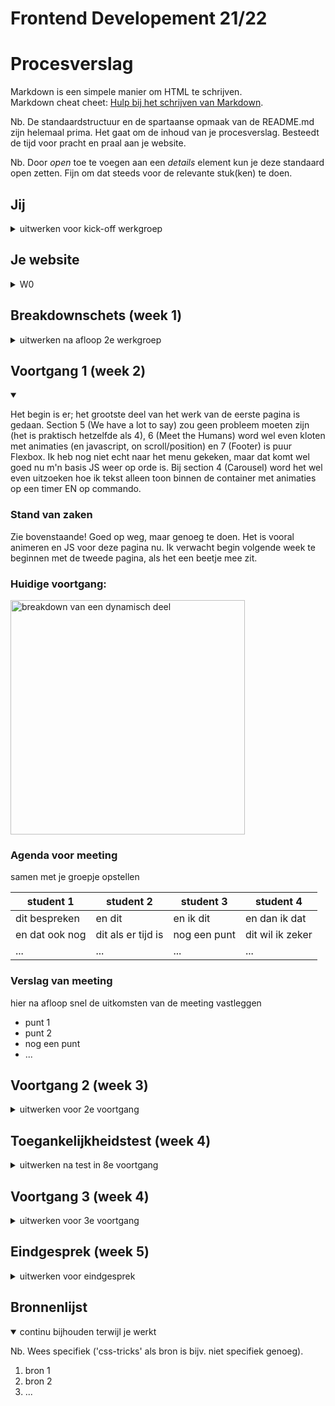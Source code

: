 # Frontend Developement 21/22

# Procesverslag
Markdown is een simpele manier om HTML te schrijven.  
Markdown cheat cheet: [Hulp bij het schrijven van Markdown](https://github.com/adam-p/markdown-here/wiki/Markdown-Cheatsheet).

Nb. De standaardstructuur en de spartaanse opmaak van de README.md zijn helemaal prima. Het gaat om de inhoud van je procesverslag. Besteedt de tijd voor pracht en praal aan je website.

Nb. Door *open* toe te voegen aan een *details* element kun je deze standaard open zetten. Fijn om dat steeds voor de relevante stuk(ken) te doen.





## Jij

<details>
<summary>uitwerken voor kick-off werkgroep</summary>

### Auteur:
Thomas Groeneweg

#### Je startniveau:
Rood

#### Je focus:
Responsive
 
</details>





## Je website

<details>
<summary>W0</summary>

### Je opdracht:
https://indicius.com/

#### Screenshot(s) van de eerste pagina (small screen): 
<p> Homepage </p>
<img src="images/indicus_home.png" width="375px" alt="homepage van Indicius">

#### Screenshot(s) van de tweede pagina (small screen):
<p> Projectpagina </p>
<img src="images/indicius_revamp.png" width="375px" alt="projectpagina van Indicius">
 
</details>



## Breakdownschets (week 1)

<details>
<summary>uitwerken na afloop 2e werkgroep</summary>

### de hele pagina: 
<img src="images/breakdown_home.png" width="375px" alt="breakdown van de hele pagina">

### dynamisch deel (bijv menu): 
<img src="images/breakdown_menu.png" width="375px" alt="breakdown van een dynamisch deel">

</details>





## Voortgang 1 (week 2)

<details open>
<summary>
 
Het begin is er; het grootste deel van het werk van de eerste pagina is gedaan. Section 5 (We have a lot to say) zou geen probleem moeten zijn (het is praktisch hetzelfde als 4), 6 (Meet the Humans) word wel even kloten met animaties (en javascript, on scroll/position) en 7 (Footer) is puur Flexbox. Ik heb nog niet echt naar het menu gekeken, maar dat komt wel goed nu m'n basis JS weer op orde is. Bij section 4 (Carousel) word het wel even uitzoeken hoe ik tekst alleen toon binnen de container met animaties op een timer EN op commando.
 
</summary>

### Stand van zaken
Zie bovenstaande! Goed op weg, maar genoeg te doen. Het is vooral animeren en JS voor deze pagina nu. Ik verwacht begin volgende week te beginnen met de tweede pagina, als het een beetje mee zit.
 
 ### Huidige voortgang: 
 <img src="images/indicius_alpha-2.png" width="375px" alt="breakdown van een dynamisch deel">
 


### Agenda voor meeting
samen met je groepje opstellen

| student 1      | student 2          | student 3    | student 4        |
| ---            | ---                | ---          | ---              |
| dit bespreken  | en dit             | en ik dit    | en dan ik dat    |
| en dat ook nog | dit als er tijd is | nog een punt | dit wil ik zeker |
| ...            | ...                | ...          | ...              |


### Verslag van meeting
hier na afloop snel de uitkomsten van de meeting vastleggen

- punt 1
- punt 2
- nog een punt
- ...

</details>





## Voortgang 2 (week 3)

<details>
<summary>uitwerken voor 2e voortgang</summary>

### Stand van zaken
Positief: Grid weer onder de knie, flexbox gaat ook weer steeds makkelijker. De eerste animaties zitten er in, maar @keyframes missen nog. Het laatste lastigere van de eerste pagina is op dit moment in behandeling, en de laatste sectie is zo gedaan.
 
Minder leuk: Delen van de code heb ik overnieuw moeten schrijven omdat grid simpelweg fijner werken is als je de vormgeving wilt laten leiden. Ik heb minder voortgang kunnen maken dan ik had gehoopt, maar deze week heb ik wel weer tijd genoeg om er aan te werken.
 
Aandachtpuntjes:
 > Ik moet echt een systeem bedenken hoe ik dingen wil gaan groeperen. Nu doe ik het op de volgorde waarin het in me op komt en schuif even wat lijntjes als het werkt - wel redelijk consistent denk ik, maar een beetje een uniforme aanpak is wel wat handiger.
 > JS zit nu nog niet in de code (maar ik weet wel hoe het moet - iig de drie regels, zal later moeten kijken naar de carousel en misschien sectie 5).
 
 To ask:
 > Hoe zit het met EM/REM en de meegegeven font-sizes (hoe heeft dat invloed)?
 > Mag ik nou wel of niet die div's gebruiken? Het is vorige week ook aangekaart, maar heb er niks meer over gehoord van de SA. :) Wil ze best vervangen door lists/list items, maar het is maar de vraag of dat nou zo nuttig is.
 > Is het mogelijk om .svg binnen de <img> tag ook aan te passen met CSS, of moet ik dan echt de pure SVG's in de code plakken? En zo ja, hoeveel van die geexporteerde code is er echt nodig?
 
 To do still:
 > Menu verwerken, @keyframes toepassen (en opdracht afmaken) en beginnen met de tweede pagina. Oh, en het opschonen van de code. Zit nu echt een beetje met sizing issues - het lijkt vaak niet consistent te kunnen zijn met de globale regels.


### Verslag van meeting
hier na afloop snel de uitkomsten van de meeting vastleggen

- punt 1
- punt 2
- nog een punt
- ...

</details>





## Toegankelijkheidstest (week 4)

<details>
<summary>uitwerken na test in 8e voortgang</summary>

### Bevindingen
Lijst met je bevindingen die in de test naar voren kwamen:

#### Titel eerste bevinding
Hier korte omschrijving (met indien nodig een afbeelding)

Hier een omschrijving van hoe het opgelost kan worden (met indien nodig een afbeelding)


#### Titel tweede bevinding. 
Hier korte omschrijving (met indien nodig een afbeelding)

Hier een omschrijving van hoe het opgelost kan worden (met indien nodig een afbeelding)


#### Titel volgende bevinding. 
Hier korte omschrijving (met indien nodig een afbeelding)

Hier een omschrijving van hoe het opgelost kan worden (met indien nodig een afbeelding)


#### Titel nog een bevinding. 
Hier korte omschrijving (met indien nodig een afbeelding)

Hier een omschrijving van hoe het opgelost kan worden (met indien nodig een afbeelding)

</details>





## Voortgang 3 (week 4)

<details>
<summary>uitwerken voor 3e voortgang</summary>

### Stand van zaken
hier dit ging goed & dit was lastig (neem ook screenshots op van delen van je website en code)


### Agenda voor meeting
samen met je groepje opstellen

| student 1      | student 2          | student 3    | student 4        |
| ---            | ---                | ---          | ---              |
| dit bespreken  | en dit             | en ik dit    | en dan ik dat    |
| en dat ook nog | dit als er tijd is | nog een punt | dit wil ik zeker |
| ...            | ...                | ...          | ...              |


### Verslag van meeting
hier na afloop snel de uitkomsten van de meeting vastleggen

- punt 1
- punt 2
- nog een punt
- ...

</details>





## Eindgesprek (week 5)

<details>
<summary>uitwerken voor eindgesprek</summary>

### Stand van zaken
hier dit ging goed & dit was lastig (neem ook screenshots op van delen van je website en code)

### Screenshot(s)

hier screenshot(s) van je eindresultaat

</details>





## Bronnenlijst

<details open>
<summary>continu bijhouden terwijl je werkt</summary>

Nb. Wees specifiek ('css-tricks' als bron is bijv. niet specifiek genoeg).

1. bron 1
2. bron 2
3. ...

</details>
